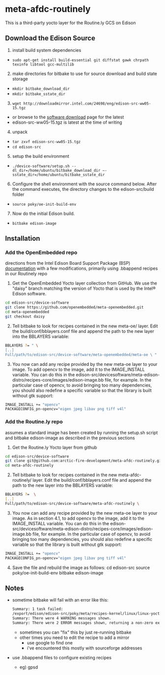 # meta-afdc-routinely
This is a third-party yocto layer for the Routine.ly GCS on Edison

## Download the Edison Source
1. install build system dependencies
  - `sudo apt-get install build-essential git diffstat gawk chrpath texinfo libtool gcc-multilib`
2. make directories for bitbake to use for source download and build state storage
  - `mkdir bitbake_download_dir`
  - `mkdir bitbake_sstate_dir`
3. `wget http://downloadmirror.intel.com/24698/eng/edison-src-ww05-15.tgz`
  - or browse to the [software download](http://www.intel.com/support/edison/sb/CS-035180.htm) page for the latest
  - edison-src-ww05-15.tgz is latest at the time of writing
4. unpack
  - `tar zxvf edison-src-ww05-15.tgz`
  - `cd edison-src`

5. setup the build environment
  - `./device-software/setup.sh --dl_dir=/home/ubuntu/bitbake_download_dir –-sstate_dir=/home/ubuntu/bitbake_sstate_dir`
6. Configure the shell environment with the source command below. After the command executes, the directory changes to the edison-src/build folder
  - `source poky/oe-init-build-env`
7. Now do the initial Edison build.
  - `bitbake edison-image`

## Installation

### Add the OpenEmbedded repo
directions from the Intel Edison Board Support Package (BSP) [documentation](http://download.intel.com/support/edison/sb/edisonbsp_ug_331188005.pdf) with a few modifications, primarily using .bbappend recipes in our Routinely repo
1. Get the OpenEmbedded Yocto layer collection from GitHub. We use the "daisy" branch matching the
version of Yocto that is used by the Intel® Edison software.
  ```bash
  cd edison-src/device-software
  git clone https://github.com/openembedded/meta-openembedded.git
  cd meta-openembedded
  git checkout daisy
  ```
2. Tell bitbake to look for recipes contained in the new meta-oe/ layer. Edit the build/conf/bblayers.conf
file and append the path to the new layer into the BBLAYERS variable:
  ```bash
  BBLAYERS ?= " \
  [..]
  Full/path/to/edison-src/device-software/meta-openembedded/meta-oe \ "
  ```
3. You now can add any recipe provided by the new meta-oe layer to your image. To add opencv to the image, add it to the IMAGE_INSTALL variable.
You can do this in the edison-src/devicesoftware/meta-edison-distro/recipes-core/images/edison-image.bb file, for example.
In the particular case of opencv, to avoid bringing too many dependencies, you should also redefine a specific variable so that
the library is built without gtk support:
  ```bash
  IMAGE_INSTALL += "opencv"
  PACKAGECONFIG_pn-opencv="eigen jpeg libav png tiff v4l"
  ```

### Add the Routine.ly repo
assumes a standard image has been created by running the setup.sh script and bitbake edison-image as described in the previous sections
1. Get the Routine.ly Yocto layer from github

  ```bash
  cd edison-src/device-software
  git clone git@github.com:arctic-fire-development/meta-afdc-routinely.git
  cd meta-afdc-routinely
  ```

2. Tell bitbake to look for recipes contained in the new meta-afdc-routinely/ layer. Edit the build/conf/bblayers.conf
file and append the path to the new layer into the BBLAYERS variable:

  ```bash
  BBLAYERS ?=  \
  [..]
  Full/path/to/edison-src/device-software/meta-afdc-routinely \
  ```

3. You now can add any recipe provided by the new meta-oe layer to your image. As in section 4.1, to add
opencv to the image, add it to the IMAGE_INSTALL variable. You can do this in the edison-src/devicesoftware/meta-edison-distro/recipes-core/images/edison-image.bb
file, for example. In the particular case of opencv, to avoid bringing too many dependencies, you should also redefine a specific variable so that the library is built without gtk support:

  ```bash
  IMAGE_INSTALL += "opencv"
  PACKAGECONFIG_pn-opencv="eigen jpeg libav png tiff v4l"
  ```

4. Save the file and rebuild the image as follows:
  cd edison-src
  source poky/oe-init-build-env
  bitbake edison-image

## Notes
- sometime bitbake will fail with an error like this:

  ```bash
  Summary: 1 task failed:
  /export/edison/edison-src/poky/meta/recipes-kernel/linux/linux-yocto_3.10.bb, do_fetch
  Summary: There were 4 WARNING messages shown.
  Summary: There were 2 ERROR messages shown, returning a non-zero exit code.
  ```

    - sometimes you can "fix" this by just re-running bitbake
    - other times you need to edit the recipe to add a mirror
      - use google to find one
      - i've encountered this mostly with sourceforge addresses
- use .bbappend files to configure existing recipes
  - eg) gpsd
